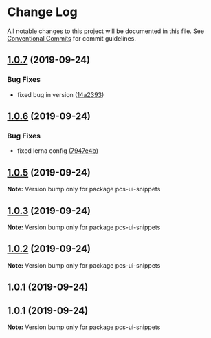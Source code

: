 # Change Log

All notable changes to this project will be documented in this file.
See [Conventional Commits](https://conventionalcommits.org) for commit guidelines.

## [1.0.7](https://github.com/mpvineesh/lerna/compare/pcs-ui-snippets@1.0.6...pcs-ui-snippets@1.0.7) (2019-09-24)


### Bug Fixes

* fixed bug in version ([14a2393](https://github.com/mpvineesh/lerna/commit/14a2393))





## [1.0.6](https://github.com/mpvineesh/lerna/compare/pcs-ui-snippets@1.0.5...pcs-ui-snippets@1.0.6) (2019-09-24)


### Bug Fixes

* fixed lerna config ([7947e4b](https://github.com/mpvineesh/lerna/commit/7947e4b))





## [1.0.5](https://github.com/mpvineesh/lerna/compare/pcs-ui-snippets@1.0.4...pcs-ui-snippets@1.0.5) (2019-09-24)

**Note:** Version bump only for package pcs-ui-snippets





## [1.0.3](https://github.com/mpvineesh/lerna/compare/pcs-ui-snippets@1.0.2...pcs-ui-snippets@1.0.3) (2019-09-24)

**Note:** Version bump only for package pcs-ui-snippets





## [1.0.2](https://github.com/mpvineesh/lerna/compare/pcs-ui-snippets@1.0.1...pcs-ui-snippets@1.0.2) (2019-09-24)

**Note:** Version bump only for package pcs-ui-snippets





## 1.0.1 (2019-09-24)



## 1.0.1 (2019-09-24)

**Note:** Version bump only for package pcs-ui-snippets

